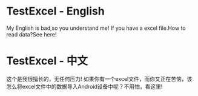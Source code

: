 # TestExcel - English
My English is bad,so you understand me!
If you have a excel file.How to read data?See here!


# TestExcel - 中文
这个是我很擅长的，无任何压力!
如果你有一个excel文件，而你又正在苦恼，该怎么将excel文件中的数据导入Android设备中呢？不用怕，看这里!
